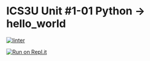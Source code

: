 # ICS3U Unit #1-01 Python → hello_world

 [![linter](https://github.com/Mr-Coxall/ICS3U-Unit1-01-Python-hello_world/workflows/linter/badge.svg)](https://github.com/marketplace/actions/super-linter)
 
 [![Run on Repl.it](https://repl.it/badge/github/Mr-Coxall/ICS3U-Unit1-01-Python-hello_world)](https://repl.it/github/Mr-Coxall/ICS3U-Unit1-01-Python-hello_world)
